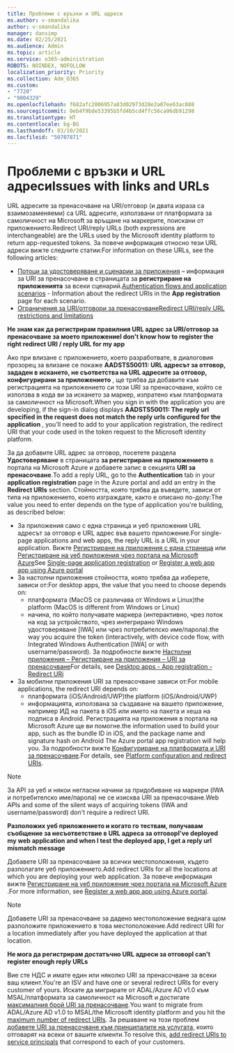 ```yaml
---
title: Проблеми с връзки и URL адреси
ms.author: v-smandalika
author: v-smandalika
manager: dansimp
ms.date: 02/25/2021
ms.audience: Admin
ms.topic: article
ms.service: o365-administration
ROBOTS: NOINDEX, NOFOLLOW
localization_priority: Priority
ms.collection: Adm_O365
ms.custom:
- "7720"
- "9004329"
ms.openlocfilehash: f682afc2006957a83d02973d28e2a07ee63ac888
ms.sourcegitcommit: 0eb4f9bde53395b5fd4b5cd4ffc56ca96db91298
ms.translationtype: HT
ms.contentlocale: bg-BG
ms.lasthandoff: 03/10/2021
ms.locfileid: "50707871"
---
```

# <a name="issues-with-links-and-urls"></a><span data-ttu-id="e2bf2-102">Проблеми с връзки и URL адреси</span><span class="sxs-lookup"><span data-stu-id="e2bf2-102">Issues with links and URLs</span></span>

<span data-ttu-id="e2bf2-103">URL адресите за пренасочване на URI/отговор (и двата израза са взаимозаменяеми) са URL адресите, използвани от платформата за самоличност на Microsoft за връщане на маркерите, поискани от приложението.</span><span class="sxs-lookup"><span data-stu-id="e2bf2-103">Redirect URI/reply URLs (both expressions are interchangeable) are the URLs used by the Microsoft identity platform to return app-requested tokens.</span></span> <span data-ttu-id="e2bf2-104">За повече информация относно тези URL адреси вижте следните статии:</span><span class="sxs-lookup"><span data-stu-id="e2bf2-104">For information on these URLs, see the following articles:</span></span>

- <span data-ttu-id="e2bf2-105">[Потоци за удостоверяване и сценарии за приложения](https://docs.microsoft.com/azure/active-directory/develop/authentication-flows-app-scenarios) – информация за URI за пренасочване в страницата за **регистриране на приложенията** за всеки сценарий.</span><span class="sxs-lookup"><span data-stu-id="e2bf2-105">[Authentication flows and application scenarios](https://docs.microsoft.com/azure/active-directory/develop/authentication-flows-app-scenarios) - Information about the redirect URIs in the **App registration** page for each scenario.</span></span>
- [<span data-ttu-id="e2bf2-106">Ограничения за URI/отговори за пренасочване</span><span class="sxs-lookup"><span data-stu-id="e2bf2-106">Redirect URI/reply URL restrictions and limitations</span></span>](https://docs.microsoft.com/azure/active-directory/develop/reply-url)

<span data-ttu-id="e2bf2-107">**Не знам как да регистрирам правилния URL адрес за URI/отговор за пренасочване за моето приложение**</span><span class="sxs-lookup"><span data-stu-id="e2bf2-107">**I don't know how to register the right redirect URI / reply URL for my app**</span></span>

<span data-ttu-id="e2bf2-108">Ако при влизане с приложението, което разработвате, в диалоговия прозорец за влизане се покаже **AADSTS50011: URL адресът за отговор, зададен в искането, не съответства на URL адресите за отговор, конфигурирани за приложението <your app ID>**, ще трябва да добавите към регистрацията на приложението си този URI за пренасочване, който се използва в кода ви за искането за маркер, изпратено към платформата за самоличност на Microsoft.</span><span class="sxs-lookup"><span data-stu-id="e2bf2-108">When you sign in with the application you are developing, if the sign-in dialog displays **AADSTS50011: The reply url specified in the request does not match the reply urls configured for the application <your app ID>**, you'll need to add to your application registration, the redirect URI that your code used in the token request to the Microsoft identity platform.</span></span>

<span data-ttu-id="e2bf2-109">За да добавите URL адрес за отговор, посетете раздела **Удостоверяване** в страницата **за регистриране на приложението** в портала на Microsoft Azure и добавете запис в секцията **URI за пренасочване**.</span><span class="sxs-lookup"><span data-stu-id="e2bf2-109">To add a reply URL, go to the **Authentication** tab in your **application registration** page in the Azure portal and add an entry in the **Redirect URIs** section.</span></span> <span data-ttu-id="e2bf2-110">Стойността, която трябва да въведете, зависи от типа на приложението, което изграждате, както е описано по-долу:</span><span class="sxs-lookup"><span data-stu-id="e2bf2-110">The value you need to enter depends on the type of application you're building, as described below:</span></span>

- <span data-ttu-id="e2bf2-111">За приложения само с една страница и уеб приложения URL адресът за отговор е URL адрес във вашето приложение.</span><span class="sxs-lookup"><span data-stu-id="e2bf2-111">For single-page applications and web apps, the reply URL is a URL in your application.</span></span> <span data-ttu-id="e2bf2-112">Вижте [Регистриране на приложения с една страница](https://docs.microsoft.com/azure/active-directory/develop/scenario-spa-app-registration#register-a-redirect-uri) или [Регистриране на уеб приложения чрез портала на Microsoft Azure](https://docs.microsoft.com/azure/active-directory/develop/scenario-web-app-sign-user-app-registration?tabs=aspnetcore#register-an-app-using-azure-portal)</span><span class="sxs-lookup"><span data-stu-id="e2bf2-112">See [Single-page application registration](https://docs.microsoft.com/azure/active-directory/develop/scenario-spa-app-registration#register-a-redirect-uri) or [Register a web app app using Azure portal](https://docs.microsoft.com/azure/active-directory/develop/scenario-web-app-sign-user-app-registration?tabs=aspnetcore#register-an-app-using-azure-portal)</span></span>
- <span data-ttu-id="e2bf2-113">За настолни приложения стойността, която трябва да изберете, зависи от:</span><span class="sxs-lookup"><span data-stu-id="e2bf2-113">For desktop apps, the value that you need to choose depends on:</span></span>
    - <span data-ttu-id="e2bf2-114">платформата (MacOS се различава от Windows и Linux)</span><span class="sxs-lookup"><span data-stu-id="e2bf2-114">the platform (MacOS is different from Windows or Linux)</span></span>
    - <span data-ttu-id="e2bf2-115">начина, по който получавате маркера (интерактивно, чрез поток на код за устройството, чрез интегрирано Windows удостоверяване [IWA] или чрез потребителско име/парола).</span><span class="sxs-lookup"><span data-stu-id="e2bf2-115">the way you acquire the token (interactively, with device code flow, with Integrated Windows Authentication [IWA] or with username/password).</span></span>
    <span data-ttu-id="e2bf2-116">За подробности вижте [Настолни приложения – Регистриране на приложения – URI за пренасочване](https://docs.microsoft.com/azure/active-directory/develop/scenario-desktop-app-registration#redirect-uris)</span><span class="sxs-lookup"><span data-stu-id="e2bf2-116">For details, see [Desktop apps - App registration - Redirect URi](https://docs.microsoft.com/azure/active-directory/develop/scenario-desktop-app-registration#redirect-uris)</span></span>
- <span data-ttu-id="e2bf2-117">За мобилни приложения URI за пренасочване зависи от:</span><span class="sxs-lookup"><span data-stu-id="e2bf2-117">For mobile applications, the redirect URI depends on:</span></span>
    - <span data-ttu-id="e2bf2-118">платформата (iOS/Android/UWP)</span><span class="sxs-lookup"><span data-stu-id="e2bf2-118">the platform (iOS/Android/UWP)</span></span>
    - <span data-ttu-id="e2bf2-119">информацията, използвана за създаване на вашето приложение, например ИД на пакета в iOS или името на пакета и хеша на подписа в Android. Регистрацията на приложения в портала на Microsoft Azure ще ви помогне.</span><span class="sxs-lookup"><span data-stu-id="e2bf2-119">the information used to build your app, such as the bundle ID in iOS, and the package name and signature hash on Android The Azure portal app registration will help you.</span></span> <span data-ttu-id="e2bf2-120">За подробности вижте [Конфигуриране на платформата и URI за пренасочване](https://docs.microsoft.com/azure/active-directory/develop/scenario-mobile-app-registration#platform-configuration-and-redirect-uris).</span><span class="sxs-lookup"><span data-stu-id="e2bf2-120">For details, see [Platform configuration and redirect URIs](https://docs.microsoft.com/azure/active-directory/develop/scenario-mobile-app-registration#platform-configuration-and-redirect-uris).</span></span>

> [!NOTE]
> <span data-ttu-id="e2bf2-121">За API за уеб и някои негласни начини за придобиване на маркери (IWA и потребителско име/парола) не се изисква URI за пренасочване.</span><span class="sxs-lookup"><span data-stu-id="e2bf2-121">Web APIs and some of the silent ways of acquiring tokens (IWA and username/password) don't require a redirect URI.</span></span>

<span data-ttu-id="e2bf2-122">**Разположих уеб приложението и когато го тествам, получавам съобщение за несъответствие в URL адреса за отговор**</span><span class="sxs-lookup"><span data-stu-id="e2bf2-122">**I've deployed my web application and when I test the deployed app, I get a reply url mismatch message**</span></span>

<span data-ttu-id="e2bf2-123">Добавете URI за пренасочване за всички местоположения, където разполагате уеб приложението.</span><span class="sxs-lookup"><span data-stu-id="e2bf2-123">Add redirect URIs for all the locations at which you are deploying your web application.</span></span> <span data-ttu-id="e2bf2-124">За повече информация вижте [Регистриране на уеб приложение чрез портала на Microsoft Azure ](https://docs.microsoft.com/azure/active-directory/develop/scenario-web-app-sign-user-app-registration).</span><span class="sxs-lookup"><span data-stu-id="e2bf2-124">For more information, see [Register a web app app using Azure portal](https://docs.microsoft.com/azure/active-directory/develop/scenario-web-app-sign-user-app-registration).</span></span>

> [!NOTE]
> <span data-ttu-id="e2bf2-125">Добавете URI за пренасочване за дадено местоположение веднага щом разположите приложението в това местоположение.</span><span class="sxs-lookup"><span data-stu-id="e2bf2-125">Add redirect URI for a location immediately after you have deployed the application at that location.</span></span>

<span data-ttu-id="e2bf2-126">**Не мога да регистрирам достатъчно URL адреси за отговор**</span><span class="sxs-lookup"><span data-stu-id="e2bf2-126">**I can't register enough reply URLs**</span></span>

<span data-ttu-id="e2bf2-127">Вие сте НДС и имате един или няколко URI за пренасочване за всеки ваш клиент.</span><span class="sxs-lookup"><span data-stu-id="e2bf2-127">You're an ISV and have one or several redirect URIs for every customer of yours.</span></span> <span data-ttu-id="e2bf2-128">Искате да мигрирате от ADAL/Azure AD v1.0 към MSAL/платформата за самоличност на Microsoft и достигате [максималния брой URI за пренасочване](https://docs.microsoft.com/azure/active-directory/develop/reply-url#maximum-number-of-redirect-uris).</span><span class="sxs-lookup"><span data-stu-id="e2bf2-128">You want to migrate from ADAL/Azure AD v1.0 to MSAL/the Microsoft identity platform and you hit the [maximum number of redirect URIs](https://docs.microsoft.com/azure/active-directory/develop/reply-url#maximum-number-of-redirect-uris).</span></span> <span data-ttu-id="e2bf2-129">За решаване на този проблем [добавете URI за пренасочване към принципалите на услугата,](https://docs.microsoft.com/azure/active-directory/develop/reply-url#add-redirect-uris-to-service-principals) които отговарят на всеки от вашите клиенти.</span><span class="sxs-lookup"><span data-stu-id="e2bf2-129">To resolve this, [add redirect URIs to service principals](https://docs.microsoft.com/azure/active-directory/develop/reply-url#add-redirect-uris-to-service-principals) that correspond to each of your customers.</span></span>
